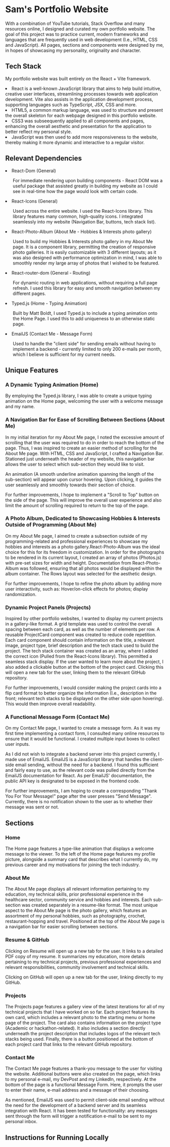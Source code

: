 # Sam's Portfolio Website
<p>With a combination of YouTube tutorials, Stack Overflow and many resources online, I designed and curated my own portfolio website. The goal of this project was to practice current, modern frameworks and languages that are frequently used in web development (I.e., HTML, CSS and JavaScript). All pages, sections and components were designed by me, in hopes of showcasing my personality, originality and character. </p>

## Tech Stack 
<p>My portfolio website was built entirely on the React + Vite framework.</p> 
<li>React is a well-known JavaScript library that aims to help build intuitive, creative user interfaces, streamlining processes towards web application development. Vite also assists in the application development process, supporting languages such as TypeScript, JSX, CSS and more.</li>
<li>HTML5, a common markup language, was used to structure and present the overall skeleton for each webpage designed in this portfolio website.</li>
<li>CSS3 was subseequently applied to all components and pages, enhancing the overall aesthetic and presentation for the application to better reflect my personal style.</li>
<li>JavaScript was then used to add more responsiveness to the website, thereby making it more dynamic and interactive to a regular visitor.</li>

## Relevant Dependencies
<li>React-Dom (General)</li>
<ul>For immediate rendering upon building components - React DOM was a useful package that assisted greatly in building my website as I could see in real-time how the page would look with certain code.</ul>
<li>React-Icons (General)</li>
<ul>Used across the entire website. I used the React-Icons library. This library features many common, high-quality icons. I integrated seamlessly into my website (Navigation Bar, buttons, tech stack list).</ul>
<li>React-Photo-Album (About Me - Hobbies & Interests photo gallery)</li>
<ul>Used to build my Hobbies & Interests photo gallery in my About Me page. It is a component library, permitting the creation of responsive photo galleries. It is easily customizable with 3 different layouts; as it was also designed with performance optimization in mind, I was able to smoothly render my large array of photos that I wished to be featured.</ul>
<li>React-router-dom (General - Routing)</li>
<ul>For dynamic routing in web applications, without requiring a full page refresh. I used this library for easy and smooth navigation between my different pages.</ul>
<li>Typed.js (Home - Typing Animation)</li>
<ul>Built by Matt Boldt, I used Typed.js to include a typing animation onto the Home Page. I used this to add uniqueness to an otherwise static page.</ul>
<li>EmailJS (Contact Me - Message Form)</li>
<ul>Used to handle the "client side" for sending emails without having to implement a backend - currently limited to only 200 e-mails per month, which I believe is sufficient for my current needs.</ul>

## Unique Features

### A Dynamic Typing Animation (Home)
<p>By employing the Typed.js library, I was able to create a unique typing animation on the Home page, welcoming the user with a welcome message and my name.</p>

### A Navigation Bar for Ease of Scrolling Between Sections (About Me)
<p>In my initial iteration for my About Me page, I noted the excessive amount of scrolling that the user was required to do in order to reach the bottom of the page. Thus, I was inspired to create an easier method of scrolling for the About Me page. With HTML, CSS and JavaScript, I crafted a Navigation Bar. Stationed just underneath the header of my website, this navigation bar allows the user to select which sub-section they would like to visit.</p>
<p>An animation (A smooth underline animation spanning the length of the sub-section) will appear upon cursor hovering. Upon clicking, it guides the user seamlessly and smoothly towards their section of choice.</p>
<p>For further improvements, I hope to implement a "Scroll to Top" button on the side of the page. This will improve the overall user experience and also limit the amount of scrolling required to return to the top of the page.</p>

### A Photo Album, Dedicated to Showcasing Hobbies & Interests Outside of Programming (About Me)
<p>On my About Me page, I aimed to create a subsection outside of my programming-related and professional experiences to showcase my hobbies and interests as a photo gallery.React-Photo-Album was the ideal choice for this for its freedom in customization. In order for the photographs to be rendered in its current layout, I created an array of photos (Photos.js) with pre-set sizes for width and height. Documentation from React-Photo-Album was followed, ensuring that all photos would be displayed within the album container. The Rows layout was selected for the aesthetic design.</p>
<p>For further improvements, I hope to refine the photo album by adding more user interactivity, such as: Hover/on-click effects for photos; display randomization.</p>

### Dynamic Project Panels (Projects)
<p>Inspired by other portfolio websites, I wanted to display my current projects in a gallery-like format. A grid template was used to control the overall spacing between each card, as well as the number of elements per row. A reusable ProjectCard component was created to reduce code repetition. Each card component should contain information on the title, a relevant image, project type, brief description and the tech stack used to build the project. The tech stack container was created as an array, where I added the correct icon (Pulled from the React-Icons library). This permitted a seamless stack display. If the user wanted to learn more about the project, I also added a clickable button at the bottom of the project card. Clicking this will open a new tab for the user, linking them to the relevant GitHub repository.</p>  
<p>For further improvements, I would consider making the project cards into a flip card format to better organize the information (I.e., description in the front; relevant tech stacks to be displayed on the other side upon hovering). This would then improve overall readability.</p>

### A Functional Message Form (Contact Me)
<p>On my Contact Me page, I wanted to create a message form. As it was my first time implementing a contact form, I consulted many online resources to ensure that it would be functional. I created multiple input boxes to collect user inputs.</p>
<p>As I did not wish to integrate a backend server into this project currently, I made use of EmailJS. EmailJS is a JavaScript library that handles the client-side email sending, without the need for a backend. I found this sufficient and fairly easy to use, as the relevant code was pulled directly from the EmailJS documentation for React. As per EmailJS' documentation, the public API key is designated to be exposed in the frontend code.</p>
<p>For further improvements, I am hoping to create a corresponding "Thank You For Your Message!" page after the user presses "Send Message". Currently, there is no notification shown to the user as to whether their message was sent or not.</p>

## Sections

### Home
<p>The Home page features a type-like animation that displays a welcome message to the viewer. To the left of the Home page features my profile picture, alongside a summary card that describes what I currently do, my previous career and my motivations for joining the tech industry.</p>

### About Me 
<p>The About Me page displays all relevant information pertaining to my education, my technical skills, prior professional experience in the healthcare sector, community service and hobbies and interests. Each sub-section was created separately in a resume-like format. The most unique aspect to the About Me page is the photo gallery, which features an assortment of my personal hobbies, such as photography, crochet, restaurant-hopping and travel.
Positioned at the top of the About Me page is a navigation bar for easier scrolling between sections.</p>

### Resume & GitHub
<p>Clicking on Resume will open up a new tab for the user. It links to a detailed PDF copy of my resume. It summarizes my education, more details pertaining to my technical projects, previous professional experiences and relevant responsibilities, community involvement and technical skills.</p>
<p>Clicking on GitHub will open up a new tab for the user, linking directly to my GitHub.</p>

### Projects
<p>The Projects page features a gallery view of the latest iterations for all of my technical projects that I have worked on so far. Each project features its own card, which includes a relevant photo to the starting menu or home page of the project. The card also contains information on the project type (Academic or hackathon-related). It also includes a section directly underneath the project description that includes logos of the relevant tech stacks being used. Finally, there is a button positioned at the bottom of each project card that links to the relevant GitHub repository.</p>

### Contact Me
<p>The Contact Me page features a thank-you message to the user for visiting the website. Additional buttons were also created on the page, which links to my personal e-mail, my DevPost and my LinkedIn, respectively. At the bottom of the page is a functional Message Form. Here, it prompts the user to enter their name, e-mail address and a message of their choosing.</p>
<p>As mentioned, EmailJS was used to permit client-side email sending without the need for the development of a backend server and its seamless integration with React. It has been tested for functionality: any messages sent through the form will trigger a notification e-mail to be sent to my personal inbox.</p>

## Instructions for Running Locally
